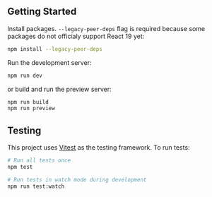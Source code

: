 ## Getting Started

Install packages.
`--legacy-peer-deps` flag is required because some packages do not officialy support React 19 yet:

```bash
npm install --legacy-peer-deps
```

Run the development server:

```bash
npm run dev
```

or build and run the preview server:

```bash
npm run build
npm run preview
```

## Testing

This project uses [Vitest](https://vitest.dev/) as the testing framework. To run tests:

```bash
# Run all tests once
npm test

# Run tests in watch mode during development
npm run test:watch
```
